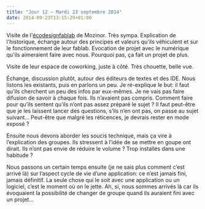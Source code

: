 ```yaml
---
title: "Jour 12 — Mardi 23 septembre 2014"
date: 2014-09-23T13:15:29+01:00
---
```


Visite de l'[écodesignfablab](http://ecodesignfablab.org) de Mozinor. Très sympa.
Explication de l'historique, échange autour des principes et valeurs qu'ils
véhiculent et sur le fonctionnement de leur fablab. Evocation de projet
avec le numérique qu'ils aimeraient faire avec nous. Pourquoi pas, ça fait
un projet de plus.

Visite de leur espace de coworking, juste à côté. Très chouette, belle
vue.

Échange, discussion plutôt, autour des éditeurs de textes et des IDE.
Nous listons les existants, puis en parlons un peu. Je ré-explique le
but: il faut qu’ils cherchent un peu des infos par eux-mêmes. Je ne vais
pas faire difusion de savoir à chaque fois. Ils n’avaient pas compris.
Comment faire pour qu’ils sentent qu’ils n’ont pas assez préparé le
sujet ? Il faut peut-être que je les laissent lancer des questions,
s’ils n’en ont pas, on passe au sujet suivant… Peut-être que malgré les
réticences, je devrais rester en mode exposé ?

Ensuite nous devons aborder les soucis technique, mais ça vire à
l’explication des groupes. Ils stressent à l’idée de se mettre en goupe
ont dirait. Ils n’ont pas envie de réduire le volume ? Trop installés
dans une habitude ?

Nous passons un certain temps ensuite (je ne sais plus comment c’est
arrivé là) sur l’aspect cycle de vie d’une application: ce n’est jamais
fini, jamais définitif. La seule chose qui le soit avec une application
ou un logiciel, c’est le moment où on le jette. Ah, si, nous sommes
arrivés là car ils évoquaient la possibilité de changer de groupe quand
ils auraient fini avec un projet…


